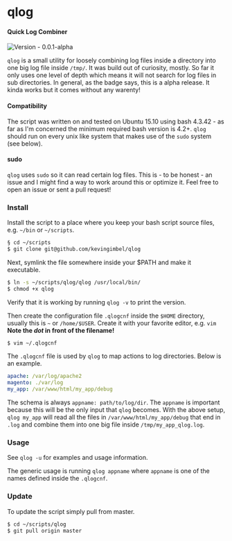 # qlog
#### Quick Log Combiner
![Version - 0.0.1-alpha](https://img.shields.io/badge/version-0.0.1_alpha-red.svg)

`qlog` is a small utility for loosely combining log files inside a directory into one big log file inside `/tmp/`. It was build out of curiosity, mostly.
So far it only uses one level of depth which means it will not search for log files in sub directories. In general, as the badge says, this is a alpha release. It kinda works but it comes without any warenty!

#### Compatibility
The script was written on and tested on Ubuntu 15.10 using bash 4.3.42 - as far as I'm concerned the minimum required bash version is 4.2+. `qlog` should run on every unix like system that makes use of the `sudo` system (see below).

#### sudo

`qlog` uses `sudo` so it can read certain log files. This is - to be honest - an issue and I might find a way to work around this or optimize it. Feel free to open an issue or sent a pull request!

### Install

Install the script to a place where you keep your bash script source files, e.g. `~/bin` or `~/scripts`.
```sh
§ cd ~/scripts
$ git clone git@github.com/kevingimbel/qlog
```
Next, symlink the file somewhere inside your $PATH and make it executable.
```sh
$ ln -s ~/scripts/qlog/qlog /usr/local/bin/
$ chmod +x qlog
```

Verify that it is working by running `qlog -v` to print the version.

Then create the configuration file `.qlogcnf` inside the `$HOME` directory, usually this is `~` or `/home/$USER`. Create it with your favorite editor, e.g. `vim`
**Note the _dot_ in front of the filename!**
```sh
$ vim ~/.qlogcnf
```

The `.qlogcnf` file is used by `qlog` to map actions to log directories. Below is an example.

```yaml
apache: /var/log/apache2
magento: ./var/log
my_app: /var/www/html/my_app/debug
```
The schema is always `appname: path/to/log/dir`. The `appname` is important because this will be the only input that `qlog` becomes. With the above setup, `qlog my_app` will read all the files in `/var/www/html/my_app/debug` that end in `.log` and combine them into one big file inside `/tmp/my_app_qlog.log`.

### Usage

See `qlog -u` for examples and usage information.

The generic usage is running `qlog appname` where `appname` is one of the names defined inside the `.qlogcnf`.

### Update

To update the script simply pull from master.

```sh
$ cd ~/scripts/qlog
$ git pull origin master
```
